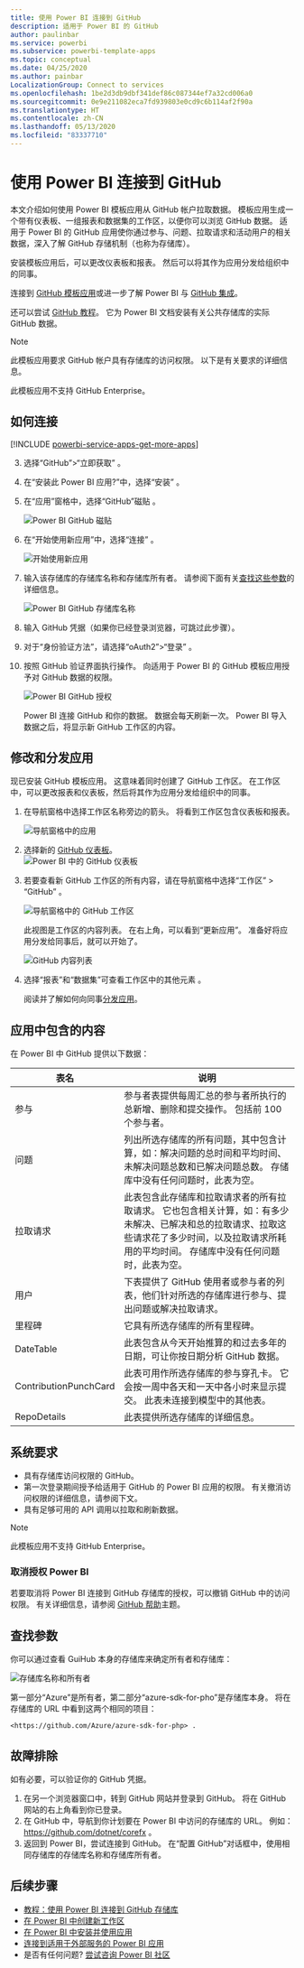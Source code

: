 ```yaml
---
title: 使用 Power BI 连接到 GitHub
description: 适用于 Power BI 的 GitHub
author: paulinbar
ms.service: powerbi
ms.subservice: powerbi-template-apps
ms.topic: conceptual
ms.date: 04/25/2020
ms.author: painbar
LocalizationGroup: Connect to services
ms.openlocfilehash: 1be2d3db9dbf341def86c087344ef7a32cd006a0
ms.sourcegitcommit: 0e9e211082eca7fd939803e0cd9c6b114af2f90a
ms.translationtype: HT
ms.contentlocale: zh-CN
ms.lasthandoff: 05/13/2020
ms.locfileid: "83337710"
---
```

# <a name="connect-to-github-with-power-bi"></a>使用 Power BI 连接到 GitHub
本文介绍如何使用 Power BI 模板应用从 GitHub 帐户拉取数据。 模板应用生成一个带有仪表板、一组报表和数据集的工作区，以便你可以浏览 GitHub 数据。 适用于 Power BI 的 GitHub 应用使你通过参与、问题、拉取请求和活动用户的相关数据，深入了解 GitHub 存储机制（也称为存储库）。

安装模板应用后，可以更改仪表板和报表。 然后可以将其作为应用分发给组织中的同事。

连接到 [GitHub 模板应用](https://app.powerbi.com/groups/me/getapps/services/pbi-contentpacks.pbiapps-github)或进一步了解 Power BI 与 [GitHub 集成](https://powerbi.microsoft.com/integrations/github)。

还可以尝试 [GitHub 教程](service-tutorial-connect-to-github.md)。 它为 Power BI 文档安装有关公共存储库的实际 GitHub 数据。

>[!NOTE]
>此模板应用要求 GitHub 帐户具有存储库的访问权限。 以下是有关要求的详细信息。
>
>此模板应用不支持 GitHub Enterprise。 

## <a name="how-to-connect"></a>如何连接
[!INCLUDE [powerbi-service-apps-get-more-apps](../includes/powerbi-service-apps-get-more-apps.md)]
   
3. 选择“GitHub”\>“立即获取” 。
4. 在“安装此 Power BI 应用?”中，选择“安装” 。
4. 在“应用”窗格中，选择“GitHub”磁贴 。

    ![Power BI GitHub 磁贴](media/service-connect-to-github/power-bi-github-tile.png)

6. 在“开始使用新应用”中，选择“连接” 。

    ![开始使用新应用](media/service-connect-to-zendesk/power-bi-new-app-connect-get-started.png)

5. 输入该存储库的存储库名称和存储库所有者。 请参阅下面有关[查找这些参数](#FindingParams)的详细信息。
   
    ![Power BI GitHub 存储库名称](media/service-tutorial-connect-to-github/power-bi-github-app-tutorial-connect.png)

5. 输入 GitHub 凭据（如果你已经登录浏览器，可跳过此步骤）。 
6. 对于“身份验证方法”，请选择“oAuth2”\>“登录”  。 
7. 按照 GitHub 验证界面执行操作。 向适用于 Power BI 的 GitHub 模板应用授予对 GitHub 数据的权限。
   
   ![Power BI GitHub 授权](media/service-connect-to-github/github_authorize.png)
   
    Power BI 连接 GitHub 和你的数据。  数据会每天刷新一次。 Power BI 导入数据之后，将显示新 GitHub 工作区的内容。

## <a name="modify-and-distribute-your-app"></a>修改和分发应用

现已安装 GitHub 模板应用。 这意味着同时创建了 GitHub 工作区。 在工作区中，可以更改报表和仪表板，然后将其作为应用分发给组织中的同事。 

1. 在导航窗格中选择工作区名称旁边的箭头。 将看到工作区包含仪表板和报表。

    ![导航窗格中的应用](media/service-tutorial-connect-to-github/power-bi-github-app-tutorial-left-nav-expanded.png)

8. 选择新的 [GitHub 仪表板](https://powerbi.microsoft.com/integrations/github)。    
    ![Power BI 中的 GitHub 仪表板](media/service-tutorial-connect-to-github/power-bi-github-app-tutorial-new-dashboard.png)

3. 若要查看新 GitHub 工作区的所有内容，请在导航窗格中选择“工作区” > “GitHub” 。
 
   ![导航窗格中的 GitHub 工作区](media/service-connect-to-github/power-bi-github-left-nav.png)

    此视图是工作区的内容列表。 在右上角，可以看到“更新应用”。 准备好将应用分发给同事后，就可以开始了。 

    ![GitHub 内容列表](media/service-connect-to-github/power-bi-github-content-list.png)

2. 选择“报表”和“数据集”可查看工作区中的其他元素 。

    阅读并了解如何向同事[分发应用](../collaborate-share/service-create-distribute-apps.md)。

## <a name="whats-included-in-the-app"></a>应用中包含的内容
在 Power BI 中 GitHub 提供以下数据：     

| 表名 | 说明 |
| --- | --- |
| 参与 |参与者表提供每周汇总的参与者所执行的总新增、删除和提交操作。 包括前 100 个参与者。 |
| 问题 |列出所选存储库的所有问题，其中包含计算，如：解决问题的总时间和平均时间、未解决问题总数和已解决问题总数。 存储库中没有任何问题时，此表为空。 |
| 拉取请求 |此表包含此存储库和拉取请求者的所有拉取请求。 它也包含相关计算，如：有多少未解决、已解决和总的拉取请求、拉取这些请求花了多少时间，以及拉取请求所耗用的平均时间。 存储库中没有任何问题时，此表为空。 |
| 用户 |下表提供了 GitHub 使用者或参与者的列表，他们针对所选的存储库进行参与、提出问题或解决拉取请求。 |
| 里程碑 |它具有所选存储库的所有里程碑。 |
| DateTable |此表包含从今天开始推算的和过去多年的日期，可让你按日期分析 GitHub 数据。 |
| ContributionPunchCard |此表可用作所选存储库的参与穿孔卡。 它会按一周中各天和一天中各小时来显示提交。 此表未连接到模型中的其他表。 |
| RepoDetails |此表提供所选存储库的详细信息。 |

## <a name="system-requirements"></a>系统要求
* 具有存储库访问权限的 GitHub。  
* 第一次登录期间授予给适用于 GitHub 的 Power BI 应用的权限。 有关撤消访问权限的详细信息，请参阅下文。  
* 具有足够可用的 API 调用以拉取和刷新数据。
>[!NOTE]
>此模板应用不支持 GitHub Enterprise。

### <a name="de-authorize-power-bi"></a>取消授权 Power BI
若要取消将 Power BI 连接到 GitHub 存储库的授权，可以撤销 GitHub 中的访问权限。 有关详细信息，请参阅 [GitHub 帮助](https://help.github.com/articles/keeping-your-ssh-keys-and-application-access-tokens-safe/#reviewing-your-authorized-applications-oauth)主题。

<a name="FindingParams"></a>
## <a name="finding-parameters"></a>查找参数
你可以通过查看 GuiHub 本身的存储库来确定所有者和存储库：

![存储库名称和所有者](media/service-connect-to-github/github_ownerrepo.png)

第一部分“Azure”是所有者，第二部分“azure-sdk-for-pho”是存储库本身。  将在存储库的 URL 中看到这两个相同的项目：

    <https://github.com/Azure/azure-sdk-for-php> .

## <a name="troubleshooting"></a>故障排除
如有必要，可以验证你的 GitHub 凭据。  

1. 在另一个浏览器窗口中，转到 GitHub 网站并登录到 GitHub。 将在 GitHub 网站的右上角看到你已登录。    
2. 在 GitHub 中，导航到你计划要在 Power BI 中访问的存储库的 URL。 例如： https://github.com/dotnet/corefx 。  
3. 返回到 Power BI，尝试连接到 GitHub。 在“配置 GitHub”对话框中，使用相同存储库的存储库名称和存储库所有者。  

## <a name="next-steps"></a>后续步骤

* [教程：使用 Power BI 连接到 GitHub 存储库](service-tutorial-connect-to-github.md)
* [在 Power BI 中创建新工作区](../collaborate-share/service-create-the-new-workspaces.md)
* [在 Power BI 中安装并使用应用](../consumer/end-user-apps.md)
* [连接到适用于外部服务的 Power BI 应用](service-connect-to-services.md)
* 是否有任何问题? [尝试咨询 Power BI 社区](https://community.powerbi.com/)
